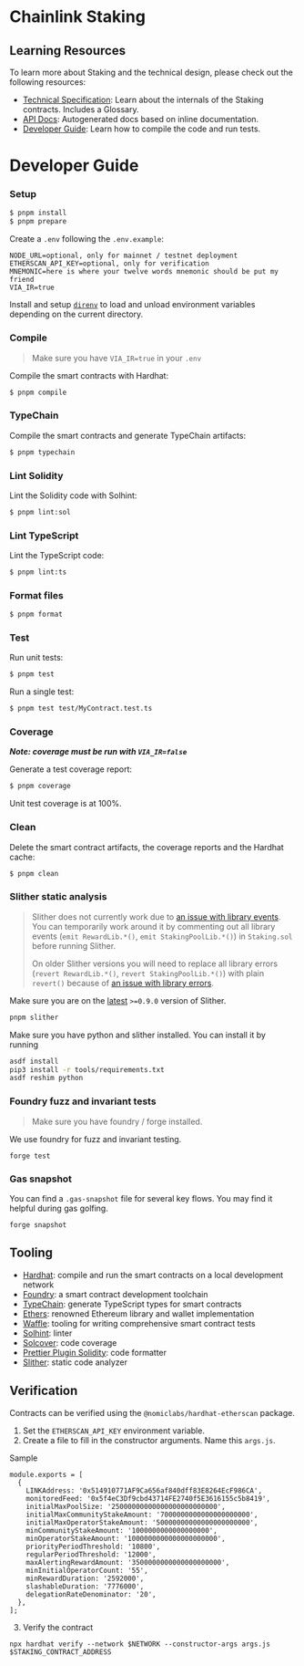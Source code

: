 # Chainlink Staking

## Learning Resources

To learn more about Staking and the technical design, please check out the following resources:

- [Technical Specification](./docs/specs.md): Learn about the internals of the Staking contracts. Includes a Glossary.
- [API Docs](./docs/index.md): Autogenerated docs based on inline documentation.
- [Developer Guide](#developer-guide): Learn how to compile the code and run tests.

# Developer Guide

### Setup

```sh
$ pnpm install
$ pnpm prepare
```

Create a `.env` following the `.env.example`:

```
NODE_URL=optional, only for mainnet / testnet deployment
ETHERSCAN_API_KEY=optional, only for verification
MNEMONIC=here is where your twelve words mnemonic should be put my friend
VIA_IR=true
```

Install and setup [`direnv`](https://github.com/direnv/direnv) to load and unload environment variables depending on the current directory.

### Compile

> Make sure you have `VIA_IR=true` in your `.env`

Compile the smart contracts with Hardhat:

```sh
$ pnpm compile
```

### TypeChain

Compile the smart contracts and generate TypeChain artifacts:

```sh
$ pnpm typechain
```

### Lint Solidity

Lint the Solidity code with Solhint:

```sh
$ pnpm lint:sol
```

### Lint TypeScript

Lint the TypeScript code:

```sh
$ pnpm lint:ts
```

### Format files

```sh
$ pnpm format
```

### Test

Run unit tests:

```sh
$ pnpm test
```

Run a single test:

```sh
$ pnpm test test/MyContract.test.ts
```

### Coverage

**_Note: coverage must be run with `VIA_IR=false`_**

Generate a test coverage report:

```sh
$ pnpm coverage
```

Unit test coverage is at 100%.

### Clean

Delete the smart contract artifacts, the coverage reports and the Hardhat cache:

```sh
$ pnpm clean
```

### Slither static analysis

> Slither does not currently work due to [an issue with library events](https://github.com/crytic/slither/issues/1407). You can temporarily work around it by commenting out all library events (`emit RewardLib.*()`, `emit StakingPoolLib.*()`) in `Staking.sol` before running Slither.
>
> On older Slither versions you will need to replace all library errors (`revert RewardLib.*()`, `revert StakingPoolLib.*()`) with plain `revert()` because of [an issue with library errors](https://github.com/crytic/slither/issues/1001).

Make sure you are on the [latest](https://github.com/crytic/slither/releases) `>=0.9.0` version of Slither.

```sh
pnpm slither
```

Make sure you have python and slither installed. You can install it by running

```sh
asdf install
pip3 install -r tools/requirements.txt
asdf reshim python
```

### Foundry fuzz and invariant tests

> Make sure you have foundry / forge installed.

We use foundry for fuzz and invariant testing.

```
forge test
```

### Gas snapshot

You can find a `.gas-snapshot` file for several key flows. You may find it helpful during gas golfing.

```
forge snapshot
```

## Tooling

- [Hardhat](https://github.com/nomiclabs/hardhat): compile and run the smart contracts on a local development network
- [Foundry](https://book.getfoundry.sh/): a smart contract development toolchain
- [TypeChain](https://github.com/ethereum-ts/TypeChain): generate TypeScript types for smart contracts
- [Ethers](https://github.com/ethers-io/ethers.js/): renowned Ethereum library and wallet implementation
- [Waffle](https://github.com/EthWorks/Waffle): tooling for writing comprehensive smart contract tests
- [Solhint](https://github.com/protofire/solhint): linter
- [Solcover](https://github.com/sc-forks/solidity-coverage): code coverage
- [Prettier Plugin Solidity](https://github.com/prettier-solidity/prettier-plugin-solidity): code formatter
- [Slither](https://github.com/crytic/slither): static code analyzer

## Verification

Contracts can be verified using the `@nomiclabs/hardhat-etherscan` package.

1. Set the `ETHERSCAN_API_KEY` environment variable.
2. Create a file to fill in the constructor arguments. Name this `args.js`.

Sample

```
module.exports = [
  {
    LINKAddress: '0x514910771AF9Ca656af840dff83E8264EcF986CA',
    monitoredFeed: '0x5f4eC3Df9cbd43714FE2740f5E3616155c5b8419',
    initialMaxPoolSize: '25000000000000000000000000',
    initialMaxCommunityStakeAmount: '7000000000000000000000',
    initialMaxOperatorStakeAmount: '50000000000000000000000',
    minCommunityStakeAmount: '1000000000000000000',
    minOperatorStakeAmount: '1000000000000000000000',
    priorityPeriodThreshold: '10800',
    regularPeriodThreshold: '12000',
    maxAlertingRewardAmount: '3500000000000000000000',
    minInitialOperatorCount: '55',
    minRewardDuration: '2592000',
    slashableDuration: '7776000',
    delegationRateDenominator: '20',
  },
];
```

3. Verify the contract

```
npx hardhat verify --network $NETWORK --constructor-args args.js $STAKING_CONTRACT_ADDRESS
```
